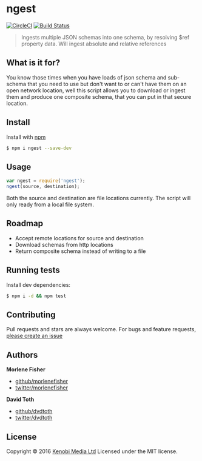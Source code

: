 # ngest

 [![CircleCI](https://circleci.com/gh/kenobi-media/ngest/tree/master.svg?style=shield)](https://circleci.com/gh/kenobi-media/ngest/tree/master) [![Build Status](https://travis-ci.org/kenobi-media/ngest.svg?branch=master)](https://travis-ci.org/kenobi-media/ngest)
> Ingests multiple JSON schemas into one schema, by resolving $ref property data. Will ingest absolute  and relative references

## What is it for?

You know those times when you have loads of json schema and sub-schema that you need to use but don't want to or can't have them on an open network location, well this script allows you to download or ingest them and produce one composite schema, that you can put in that secure location.

## Install

Install with [npm](https://www.npmjs.com/)

```sh
$ npm i ngest --save-dev
```

## Usage

```js
var ngest = require('ngest');
ngest(source, destination);
```

Both the source and destination are file locations currently. The script will only ready from a local file system.

## Roadmap

- Accept remote locations for source and destination
- Download schemas from http locations
- Return composite schema instead of writing to a file

## Running tests

Install dev dependencies:

```sh
$ npm i -d && npm test
```

## Contributing

Pull requests and stars are always welcome. For bugs and feature requests, [please create an issue](https://github.com/kenobi-media/ngest/issues)

## Authors

**Morlene Fisher**

* [github/morlenefisher](https://github.com/morlenefisher)
* [twitter/morlenefisher](http://twitter.com/morlenefisher)


**David Toth**

* [github/dvdtoth](https://github.com/dvdtoth)
* [twitter/dvdtoth](http://twitter.com/dvdtoth)

## License

Copyright © 2016 [Kenobi Media Ltd]()
Licensed under the MIT license.
